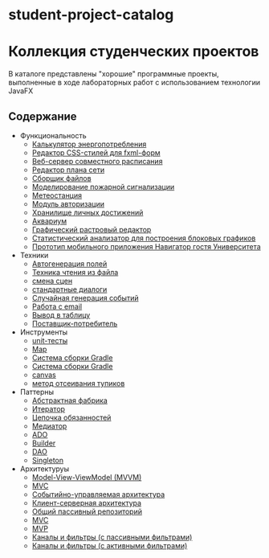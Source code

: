 # student-project-catalog
<h1> Коллекция студенческих проектов </h1>
В каталоге представлены "хорошие" программные проекты, выполненные в ходе лабораторных работ
с использованием технологии JavaFX

## Содержание
- Функциональность
  - [Калькулятор энергопотребления](power_calculate-master/README.md)
  - [Редактор CSS-стилей для fxml-форм](EditorCSS-main/README.md)
  - [Веб-сервер совместного расписания](WebShedule-main/README.md)  
  - [Редактор плана сети](EditorPlaneNetwork-main/README.md)
  - [Сборщик файлов](#сборщик)
  - [Моделирование пожарной сигнализации](AlarmSystem-master/README.md)
  - [Метеостанция](ClientServer-master/README.md)
  - [Модуль авторизации](#versioning)
  - [Хранилище личных достижений](DataBase-developer/README.md)
  - [Аквариум](ThreadsAquarium-master/README.md)
  - [Графический растровый редактор](GrafRedactor/README.md)
  - [Статистический анализатор для построения блоковых графиков](blocks-diagram-master/README.md)
  - [Прототип мобильного приложения Навигатор гостя Университета](UniversityNavigation-main/README.md)
- Техники
  - [Автогенерация полей](power_calculate-master/README.md)
  - [Техника чтения из файла](power_calculate-master/README.md)
  - [смена сцен](#редактор)
  - [стандартные диалоги](#сборщик)
  - [Случайная генерация событий](AlarmSystem-master/README.md)
  - [Работа с email](#basedata)
  - [Вывод в таблицу](#basedata)
  - [Поставщик-потребитель](ThreadsAquarium-master/README.md)
- Инструменты
  - [unit-тесты](AlarmSystem-master/README.md)
  - [Map](ClientServer-master/README.md)
  - [Система сборки Gradle](power_calculate-master/README.md)
  - [Система сборки Gradle](blocks-diagram-master/README.md)
  - [canvas](GrafRedactor/README.md)
  - [метод отсеивания тупиков](UniversityNavigation-main/README.md)
- Паттерны
  - [Абстрактная фабрика](power_calculate-master/README.md)
  - [Итератор](#сборщик)
  - [Цепочка обязанностей](AlarmSystem-master/README.md)
  - [Медиатор](#versioning)
  - [ADO](#basedata)
  - [Builder](blocks-diagram-master/README.md)
  - [DAO](UniversityNavigation-main/README.md)
  - [Singleton](UniversityNavigation-main/README.md)
- Архитектуруы
  - [Model-View-ViewModel (MVVM)](power_calculate-master/README.md)
  - [MVC](UniversityNavigation-main/README.md)
  - [Событийно-управляемая архитектура](AlarmSystem-master/README.md)  
  - [Клиент-серверная архитектура](ClientServer-master/README.md)
  - [Общий пассивный репозиторий](#basedata)
  - [MVC](GrafRedactor/README.md)
  - [MVP](blocks-diagram-master/README.md)
  - [Каналы и фильтры (с пассивными фильтрами)](#сборщик)
  - [Каналы и фильтры (с активными фильтрами)](ThreadsAquarium-master/README.md)
    
<!-- 
## [Веб-сервер](WebShedule-main/README.md)
  Веб-сервер, использование которого в сфере организации расписания позволит повысить эффективность выполнения операций типа составления совместного расписания. 
### Используемые методы и технологии программирования
  1. Фрейворк Spring boot.
  2. MVC архитектура.
### Паттерны 
  1. Паттерн DAO  для работы с Базой данных.
### Инструменты
  1. Unit-тесты.



## [EditorPlaneNetwork](EditorPlaneNetwork-main/README.md)
  Программный продукт предназначен для построения и отображения плана сети.
### Используемые методы и технологии программирования
   1. MVC архитектура.  
### Паттерны 
  1. Паттерн адаптер.
### Инструменты
  1. Unit-тесты.
   

  
## [Сборщик](https://github.com/vladder2312/JavaCollector.git)
 Сборщик файлов предназначен для создания листинга программного проекта.
Программный продукт позволяет собирать .java файлы в один файл внутри папки. После запуска программного продукта, необходимо выбрать директорию,в которой хранятся файлы с расширением .java. Список необходимых файлов выводится в listView. Далее, выбирается директория, куда будет записан новый файл. После, сообщение о ходе выполнения, в случае успешной или не успешной сборки. Созданный файл имеет название new.java и включает в себя все файлы из выбранной директории.
### Используемые методы и технологии программирования
  1. Использование стандартных диалогов.
### Паттерны 
  1. Паттерн Итератор для прохода по каталогу.
### Инструменты


## [Сигнализация](AlarmSystem-master/README.md)
 Система пожарной сигнализации предназначена для моделирования работы системы пожарной сигнализации. Используется событийное управление.
Датчики активируются в случайное время (шанс 30% каждую секунду). Данное событие обрабатывается следующим образом: В модель записывается номер активированного датчика и переключается цвет датчика на красный. Выводится сообщение о количестве активированных датчиках.
### Используемые методы и технологии программирования
  1. Случайная генерация событий по таймеру.
  2. Событийно-управляемая архитектура.
### Паттерны 
  1. Паттерн Цепочка обязанностей для обработки различных событий.
### Инструменты
  1. Unit-тесты.
  
  
## [Метеостанция](ClientServer-master/README.md)
  Сервер метеонаблюдения предназначен для сбора данных о температуре воздуха в разных населенных пунктах.
  Клиенты передают значения температуры в своем населенном пункте Серверу, могут запросить с Сервера температуру по названию города.
### Используемые методы и технологии программирования
  1. Клиент-серверная архитекутра с простым протоколом.
### Паттерны 

### Инструменты
  1. Использование Map для хранения неповторяющихся данных на Сервере.
   
![Image alt](img/Screenshot_3.png)

## [basedata](DataBase-developer/README.md)
  Хранилище личных достижений предназначено для хранения личных достижений в виде описания и изображения.
  Программный продукт представляет централизованное место хранения личных достижений студента с внешней базой данных. База данных хранит информацию о названии мероприятия, кратком описании, дате проведения и файле награждения. В базу данных можно добавлять и удалять личные достижения. При добавлении достижения пользователю предоставляется возможность выбора файла, с помощью диалогового окна. Информация из базы данных выводятся в элемент TableView. Программный продукт предоставляет возможность поиска по личным достижениям. Имеется возможность отправки файла из приложения на почту. Пользователь выбирает файл с помощью диалогового окна файл и отправляет его на указанный адрес.
### Используемые методы и технологии программирования
  1. Работа с email.
  2. Вывод в таблицу.
### Паттерны 
  1. Паттерн ADO.
### Инструменты
![Image alt](img/Screenshot_4.png)

## [Аквариум](ThreadsAquarium-master/README.md)
  Многопточное приложение, моделирующее аквариум с рыбками (потребителями) и кормом (поставщиками)
### Используемые методы и технологии программирования
  1. Обработка в потоках
  2. Синхронизация общего ресурса - аквариума (канвы для рисования)
### Паттерны 
  1. Поставщик-потребитель
### Инструменты
![Image alt](img/Screenshot_5.png)

## [Векторый растровый редактор](GrafRedactor/README.md)
  Графический редактор позволяет создавать, просматривать, обрабатывать и редактировать цифровые изображения (рисунки, картинки, фотографии) на компьютере.  
Предполагается работа с отдельными точками изображения, которые могут строится в виде набора: «карандаш» - соединение двух точек прямой линией шириной в 1 пиксель; «пипетка» - выбор текущего цвета; «ластик».
### Используемые методы и технологии программирования
  1. MVC архитектура.
### Паттерны 

### Инструменты
  1. Панель для рисования (canvas на fxml-форме).
  2. Пипетка(ColorPicker на fxml-форме).
  3. Ползунок для выбора толщины линии( Slider на  fxml-форме).


## [Статистический анализатор](blocks-diagram-master/README.md)
  Статистический анализатор для построения блоковых графиков имеет возможность сохранения в файл и загрузки из него. Файл текстовый. Добавлять столбцы и строки можно бесконечно. Взаимодействовать можно с главным меню и с таблицей, а именно с её контекстным меню. 
### Используемые методы и технологии программирования
  1. Архитектура MVP
### Паттерны 
  1. Builder (для создания диаграммы)
### Инструменты
  1. Использование системы сборки Gradle.

## [Навигатор](UniversityNavigation-main/README.md)
  Для построения маршрута сначала необходимо ввести начальную точку в поле «От». При введении названия точки, в табличной части будут появляться возможные варианты точек, по введенным данным. Необходимо выбрать из таблицы нужную начальную точку. Таким же образом заполняется поле «До»- конечная точка.
После заполнения данных о точках, необходимо нажать на кнопку «Построить» программа проложит маршрут от и до указанных точек.
В зависимости от указанных точек программа выдаст ту карту где сейчас находится пользователь и оставит доступными для переключения только те этажи, через которые будет проложен путь пользователя. Карту можно приблизить и детально рассмотреть проложенный маршрут, для этого необходимо навести на карту и покрутить колесико мышки. Если пользователь совершил ошибку при заполнении полей формы или необходимо построить новый маршрут необходимо нажать на кнопку «Сбросить». При нажатии на эту кнопку произойдет очищение всех полей формы.
### Используемые методы и технологии программирования
  1. MVC (модель, представление, контроллер)
### Паттерны
  1. DAO
  2. Singleton
### Инструменты
  1. Cоздан метод отсеивания тупиков. -->
